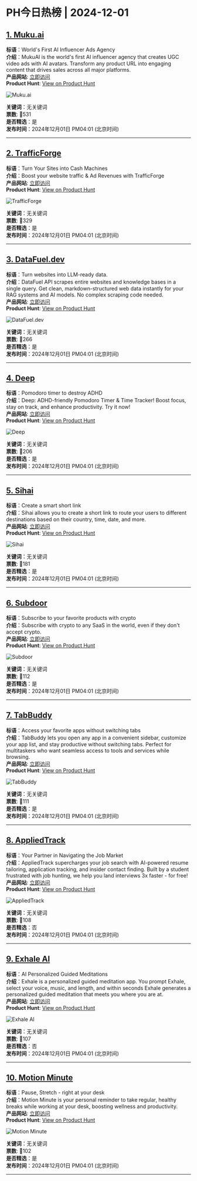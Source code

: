 # PH今日热榜 | 2024-12-01

## [1. Muku.ai](https://www.producthunt.com/posts/muku-ai-2?utm_campaign=producthunt-api&utm_medium=api-v2&utm_source=Application%3A+linewalker+%28ID%3A+135281%29)  
**标语**：World's First AI Influencer Ads Agency  
**介绍**：MukuAI is the world's first AI influencer agency that creates UGC video ads with AI avatars. Transform any product URL into engaging content that drives sales across all major platforms.  
**产品网站**: [立即访问](https://www.producthunt.com/r/TLDWXKDBDIVWMJ?utm_campaign=producthunt-api&utm_medium=api-v2&utm_source=Application%3A+linewalker+%28ID%3A+135281%29)  
**Product Hunt**: [View on Product Hunt](https://www.producthunt.com/posts/muku-ai-2?utm_campaign=producthunt-api&utm_medium=api-v2&utm_source=Application%3A+linewalker+%28ID%3A+135281%29)  

![Muku.ai](https://ph-files.imgix.net/3c616599-03c9-4f49-8918-35caf0856d38.png?auto=format&fit=crop&frame=1&h=512&w=1024)  

**关键词**：无关键词  
**票数**: 🔺531  
**是否精选**：是  
**发布时间**：2024年12月01日 PM04:01 (北京时间)  

---

## [2. TrafficForge](https://www.producthunt.com/posts/trafficforge?utm_campaign=producthunt-api&utm_medium=api-v2&utm_source=Application%3A+linewalker+%28ID%3A+135281%29)  
**标语**：Turn Your Sites into Cash Machines  
**介绍**：Boost your website traffic & Ad Revenues with TrafficForge  
**产品网站**: [立即访问](https://www.producthunt.com/r/Q5LDR7UBXNCW47?utm_campaign=producthunt-api&utm_medium=api-v2&utm_source=Application%3A+linewalker+%28ID%3A+135281%29)  
**Product Hunt**: [View on Product Hunt](https://www.producthunt.com/posts/trafficforge?utm_campaign=producthunt-api&utm_medium=api-v2&utm_source=Application%3A+linewalker+%28ID%3A+135281%29)  

![TrafficForge](https://ph-files.imgix.net/e65295eb-7193-45e4-a7bf-2ae531abb2e8.jpeg?auto=format&fit=crop&frame=1&h=512&w=1024)  

**关键词**：无关键词  
**票数**: 🔺329  
**是否精选**：是  
**发布时间**：2024年12月01日 PM04:01 (北京时间)  

---

## [3. DataFuel.dev](https://www.producthunt.com/posts/datafuel-dev?utm_campaign=producthunt-api&utm_medium=api-v2&utm_source=Application%3A+linewalker+%28ID%3A+135281%29)  
**标语**：Turn websites into LLM-ready data.  
**介绍**：DataFuel API scrapes entire websites and knowledge bases in a single query. Get clean, markdown-structured web data instantly for your RAG systems and AI models. No complex scraping code needed.  
**产品网站**: [立即访问](https://www.producthunt.com/r/IYFUL3MZYHSADU?utm_campaign=producthunt-api&utm_medium=api-v2&utm_source=Application%3A+linewalker+%28ID%3A+135281%29)  
**Product Hunt**: [View on Product Hunt](https://www.producthunt.com/posts/datafuel-dev?utm_campaign=producthunt-api&utm_medium=api-v2&utm_source=Application%3A+linewalker+%28ID%3A+135281%29)  

![DataFuel.dev](https://ph-files.imgix.net/2b4d2017-c5dc-4c31-bd67-a20464a686bb.png?auto=format&fit=crop&frame=1&h=512&w=1024)  

**关键词**：无关键词  
**票数**: 🔺266  
**是否精选**：是  
**发布时间**：2024年12月01日 PM04:01 (北京时间)  

---

## [4. Deep](https://www.producthunt.com/posts/deep-6ff7d598-41f3-4f58-9a1b-aea0841c0da6?utm_campaign=producthunt-api&utm_medium=api-v2&utm_source=Application%3A+linewalker+%28ID%3A+135281%29)  
**标语**：Pomodoro timer to destroy ADHD   
**介绍**：Deep: ADHD-friendly Pomodoro Timer & Time Tracker! Boost focus, stay on track, and enhance productivity. Try it now!  
**产品网站**: [立即访问](https://www.producthunt.com/r/F55CV2KK4YICQV?utm_campaign=producthunt-api&utm_medium=api-v2&utm_source=Application%3A+linewalker+%28ID%3A+135281%29)  
**Product Hunt**: [View on Product Hunt](https://www.producthunt.com/posts/deep-6ff7d598-41f3-4f58-9a1b-aea0841c0da6?utm_campaign=producthunt-api&utm_medium=api-v2&utm_source=Application%3A+linewalker+%28ID%3A+135281%29)  

![Deep](https://ph-files.imgix.net/850eaec3-94b0-43e2-a441-1225f7d3716c.png?auto=format&fit=crop&frame=1&h=512&w=1024)  

**关键词**：无关键词  
**票数**: 🔺206  
**是否精选**：是  
**发布时间**：2024年12月01日 PM04:01 (北京时间)  

---

## [5. Sihai](https://www.producthunt.com/posts/sihai?utm_campaign=producthunt-api&utm_medium=api-v2&utm_source=Application%3A+linewalker+%28ID%3A+135281%29)  
**标语**：Create a smart short link  
**介绍**：Sihai allows you to create a short link to route your users to different destinations based on their country, time, date, and more.  
**产品网站**: [立即访问](https://www.producthunt.com/r/YFTU5K3JZQK6K3?utm_campaign=producthunt-api&utm_medium=api-v2&utm_source=Application%3A+linewalker+%28ID%3A+135281%29)  
**Product Hunt**: [View on Product Hunt](https://www.producthunt.com/posts/sihai?utm_campaign=producthunt-api&utm_medium=api-v2&utm_source=Application%3A+linewalker+%28ID%3A+135281%29)  

![Sihai](https://ph-files.imgix.net/59d19a95-3568-4ab9-842d-dbe7388ac010.png?auto=format&fit=crop&frame=1&h=512&w=1024)  

**关键词**：无关键词  
**票数**: 🔺181  
**是否精选**：是  
**发布时间**：2024年12月01日 PM04:01 (北京时间)  

---

## [6. Subdoor](https://www.producthunt.com/posts/subdoor?utm_campaign=producthunt-api&utm_medium=api-v2&utm_source=Application%3A+linewalker+%28ID%3A+135281%29)  
**标语**：Subscribe to your favorite products with crypto  
**介绍**：Subscribe with crypto to any SaaS in the world, even if they don't accept crypto.  
**产品网站**: [立即访问](https://www.producthunt.com/r/M3JGROYXWGBJ6P?utm_campaign=producthunt-api&utm_medium=api-v2&utm_source=Application%3A+linewalker+%28ID%3A+135281%29)  
**Product Hunt**: [View on Product Hunt](https://www.producthunt.com/posts/subdoor?utm_campaign=producthunt-api&utm_medium=api-v2&utm_source=Application%3A+linewalker+%28ID%3A+135281%29)  

![Subdoor](https://ph-files.imgix.net/355017c0-fe33-4c56-a9b7-10da5e1014b6.jpeg?auto=format&fit=crop&frame=1&h=512&w=1024)  

**关键词**：无关键词  
**票数**: 🔺112  
**是否精选**：是  
**发布时间**：2024年12月01日 PM04:01 (北京时间)  

---

## [7. TabBuddy](https://www.producthunt.com/posts/tabbuddy?utm_campaign=producthunt-api&utm_medium=api-v2&utm_source=Application%3A+linewalker+%28ID%3A+135281%29)  
**标语**：Access your favorite apps without switching tabs  
**介绍**：TabBuddy lets you open any app in a convenient sidebar, customize your app list, and stay productive without switching tabs. Perfect for multitaskers who want seamless access to tools and services while browsing.  
**产品网站**: [立即访问](https://www.producthunt.com/r/OBLPWKBPPO2MO4?utm_campaign=producthunt-api&utm_medium=api-v2&utm_source=Application%3A+linewalker+%28ID%3A+135281%29)  
**Product Hunt**: [View on Product Hunt](https://www.producthunt.com/posts/tabbuddy?utm_campaign=producthunt-api&utm_medium=api-v2&utm_source=Application%3A+linewalker+%28ID%3A+135281%29)  

![TabBuddy](https://ph-files.imgix.net/69749471-3bf4-49e3-9c5d-c05defcc6b6c.png?auto=format&fit=crop&frame=1&h=512&w=1024)  

**关键词**：无关键词  
**票数**: 🔺111  
**是否精选**：是  
**发布时间**：2024年12月01日 PM04:01 (北京时间)  

---

## [8. AppliedTrack](https://www.producthunt.com/posts/appliedtrack?utm_campaign=producthunt-api&utm_medium=api-v2&utm_source=Application%3A+linewalker+%28ID%3A+135281%29)  
**标语**：Your Partner in Navigating the Job Market  
**介绍**：AppliedTrack supercharges your job search with AI-powered resume tailoring, application tracking, and insider contact finding. Built by a student frustrated with job hunting, we help you land interviews 3x faster - for free!  
**产品网站**: [立即访问](https://www.producthunt.com/r/R2UTNSFGNH6MHX?utm_campaign=producthunt-api&utm_medium=api-v2&utm_source=Application%3A+linewalker+%28ID%3A+135281%29)  
**Product Hunt**: [View on Product Hunt](https://www.producthunt.com/posts/appliedtrack?utm_campaign=producthunt-api&utm_medium=api-v2&utm_source=Application%3A+linewalker+%28ID%3A+135281%29)  

![AppliedTrack](https://ph-files.imgix.net/433f6227-d654-4f95-abc9-3fd13f073f32.png?auto=format&fit=crop&frame=1&h=512&w=1024)  

**关键词**：无关键词  
**票数**: 🔺108  
**是否精选**：否  
**发布时间**：2024年12月01日 PM04:01 (北京时间)  

---

## [9. Exhale AI](https://www.producthunt.com/posts/exhale-ai?utm_campaign=producthunt-api&utm_medium=api-v2&utm_source=Application%3A+linewalker+%28ID%3A+135281%29)  
**标语**：AI Personalized Guided Meditations  
**介绍**：Exhale is a personalized guided meditation app. You prompt Exhale, select your voice, music, and length, and within seconds Exhale generates a personalized guided meditation that meets you where you are at.  
**产品网站**: [立即访问](https://www.producthunt.com/r/PBKPJJBHRO3OLO?utm_campaign=producthunt-api&utm_medium=api-v2&utm_source=Application%3A+linewalker+%28ID%3A+135281%29)  
**Product Hunt**: [View on Product Hunt](https://www.producthunt.com/posts/exhale-ai?utm_campaign=producthunt-api&utm_medium=api-v2&utm_source=Application%3A+linewalker+%28ID%3A+135281%29)  

![Exhale AI](https://ph-files.imgix.net/149e55f1-c491-4027-b6f6-8673d3eda4a0.jpeg?auto=format&fit=crop&frame=1&h=512&w=1024)  

**关键词**：无关键词  
**票数**: 🔺107  
**是否精选**：否  
**发布时间**：2024年12月01日 PM04:01 (北京时间)  

---

## [10. Motion Minute](https://www.producthunt.com/posts/motion-minute?utm_campaign=producthunt-api&utm_medium=api-v2&utm_source=Application%3A+linewalker+%28ID%3A+135281%29)  
**标语**：Pause, Stretch - right at your desk  
**介绍**：Motion Minute is your personal reminder to take regular, healthy breaks while working at your desk, boosting wellness and productivity.  
**产品网站**: [立即访问](https://www.producthunt.com/r/7EKHFNJ6QKWVY2?utm_campaign=producthunt-api&utm_medium=api-v2&utm_source=Application%3A+linewalker+%28ID%3A+135281%29)  
**Product Hunt**: [View on Product Hunt](https://www.producthunt.com/posts/motion-minute?utm_campaign=producthunt-api&utm_medium=api-v2&utm_source=Application%3A+linewalker+%28ID%3A+135281%29)  

![Motion Minute](https://ph-files.imgix.net/4e29dd2f-ab7a-4d3d-9e10-eef53a0d68c0.jpeg?auto=format&fit=crop&frame=1&h=512&w=1024)  

**关键词**：无关键词  
**票数**: 🔺102  
**是否精选**：是  
**发布时间**：2024年12月01日 PM04:01 (北京时间)  

---

